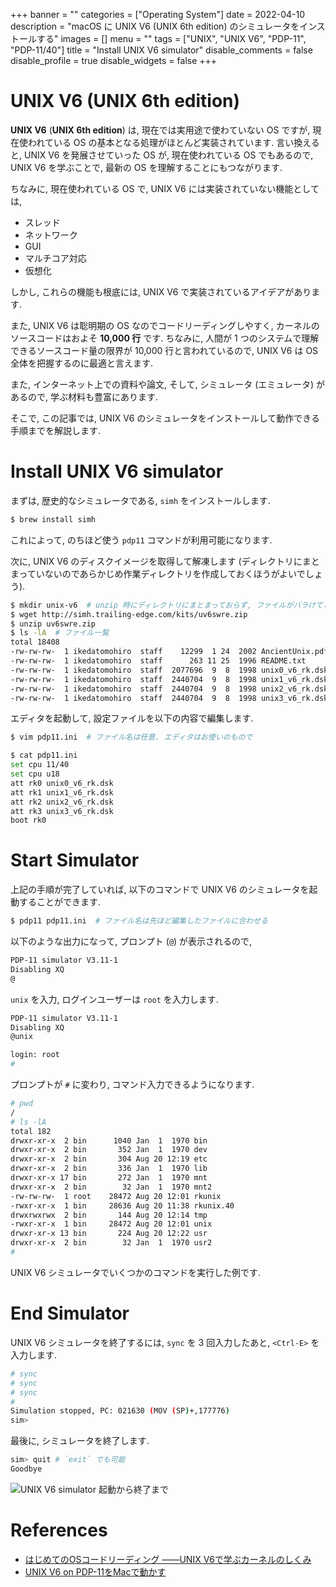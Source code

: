 +++
banner = ""
categories = ["Operating System"]
date = 2022-04-10
description = "macOS に UNIX V6 (UNIX 6th edition) のシミュレータをインストールする"
images = []
menu = ""
tags = ["UNIX", "UNIX V6", "PDP-11", "PDP-11/40"]
title = "Install UNIX V6 simulator"
disable_comments = false
disable_profile = true
disable_widgets = false
+++

# UNIX V6 (UNIX 6th edition)

**UNIX V6** (**UNIX 6th edition**) は, 現在では実用途で使わていない OS ですが, 現在使われている OS の基本となる処理がほとんど実装されています. 言い換えると, UNIX V6 を発展させていった OS が, 現在使われている OS でもあるので, UNIX V6 を学ぶことで, 最新の OS を理解することにもつながります.

ちなみに, 現在使われている OS で, UNIX V6 には実装されていない機能としては,

- スレッド
- ネットワーク
- GUI
- マルチコア対応
- 仮想化

しかし, これらの機能も根底には, UNIX V6 で実装されているアイデアがあります.

また, UNIX V6 は聡明期の OS なのでコードリーディングしやすく, カーネルのソースコードはおよそ **10,000 行** です. ちなみに, 人間が 1 つのシステムで理解できるソースコード量の限界が 10,000 行と言われているので, UNIX V6 は OS 全体を把握するのに最適と言えます.

また, インターネット上での資料や論文, そして, シミュレータ (エミュレータ) があるので, 学ぶ材料も豊富にあります.

そこで, この記事では, UNIX V6 のシミュレータをインストールして動作できる手順までを解説します.

# Install UNIX V6 simulator

まずは, 歴史的なシミュレータである, `simh` をインストールします.

```bash
$ brew install simh
```

これによって, のちほど使う `pdp11` コマンドが利用可能になります.

次に, UNIX V6 のディスクイメージを取得して解凍します (ディレクトリにまとまっていないのであらかじめ作業ディレクトリを作成しておくほうがよいでしょう).

```bash
$ mkdir unix-v6  # unzip 時にディレクトリにまとまっておらず, ファイルがバラけてしまうのであらかじめ作業ディレクトリを作成
$ wget http://simh.trailing-edge.com/kits/uv6swre.zip
$ unzip uv6swre.zip
$ ls -lA  # ファイル一覧
total 18408
-rw-rw-rw-  1 ikedatomohiro  staff    12299  1 24  2002 AncientUnix.pdf
-rw-rw-rw-  1 ikedatomohiro  staff      263 11 25  1996 README.txt
-rw-rw-rw-  1 ikedatomohiro  staff  2077696  9  8  1998 unix0_v6_rk.dsk
-rw-rw-rw-  1 ikedatomohiro  staff  2440704  9  8  1998 unix1_v6_rk.dsk
-rw-rw-rw-  1 ikedatomohiro  staff  2440704  9  8  1998 unix2_v6_rk.dsk
-rw-rw-rw-  1 ikedatomohiro  staff  2440704  9  8  1998 unix3_v6_rk.dsk
```

エディタを起動して, 設定ファイルを以下の内容で編集します.

```bash
$ vim pdp11.ini  # ファイル名は任意. エディタはお使いのもので
```

```bash
$ cat pdp11.ini
set cpu 11/40
set cpu u18
att rk0 unix0_v6_rk.dsk
att rk1 unix1_v6_rk.dsk
att rk2 unix2_v6_rk.dsk
att rk3 unix3_v6_rk.dsk
boot rk0
```

# Start Simulator

上記の手順が完了していれば, 以下のコマンドで UNIX V6 のシミュレータを起動することができます.

```bash
$ pdp11 pdp11.ini  # ファイル名は先ほど編集したファイルに合わせる
```

以下のような出力になって, プロンプト (`@`) が表示されるので,

```bash
PDP-11 simulator V3.11-1
Disabling XQ
@
```

`unix` を入力, ログインユーザーは `root` を入力します.

```bash
PDP-11 simulator V3.11-1
Disabling XQ
@unix

login: root
#
```

プロンプトが `#` に変わり, コマンド入力できるようになります.

```bash
# pwd
/
# ls -lA
total 182
drwxr-xr-x  2 bin      1040 Jan  1  1970 bin
drwxr-xr-x  2 bin       352 Jan  1  1970 dev
drwxr-xr-x  2 bin       304 Aug 20 12:19 etc
drwxr-xr-x  2 bin       336 Jan  1  1970 lib
drwxr-xr-x 17 bin       272 Jan  1  1970 mnt
drwxr-xr-x  2 bin        32 Jan  1  1970 mnt2
-rw-rw-rw-  1 root    28472 Aug 20 12:01 rkunix
-rwxr-xr-x  1 bin     28636 Aug 20 11:38 rkunix.40
drwxrwxrwx  2 bin       144 Aug 20 12:14 tmp
-rwxr-xr-x  1 bin     28472 Aug 20 12:01 unix
drwxr-xr-x 13 bin       224 Aug 20 12:22 usr
drwxr-xr-x  2 bin        32 Jan  1  1970 usr2
#
```

UNIX V6 シミュレータでいくつかのコマンドを実行した例です.

# End Simulator

UNIX V6 シミュレータを終了するには, `sync` を 3 回入力したあと, `<Ctrl-E>` を入力します.

```bash
# sync
# sync
# sync
#
Simulation stopped, PC: 021630 (MOV (SP)+,177776)
sim>
```

最後に, シミュレータを終了します.

```bash
sim> quit # `exit` でも可能
Goodbye
```

![UNIX V6 simulator 起動から終了まで](https://user-images.githubusercontent.com/4006693/162605591-e2b1f3b6-9a4d-4cf8-8ece-5ae03fcdd5c9.gif)
# References

- [はじめてのOSコードリーディング ――UNIX V6で学ぶカーネルのしくみ](https://gihyo.jp/book/2013/978-4-7741-5464-0)
- [UNIX V6 on PDP-11をMacで動かす](https://qiita.com/morinokami/items/4538f610f72779be8aef)
